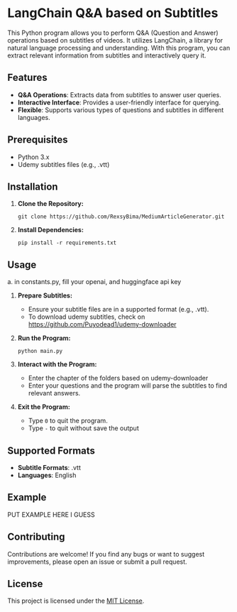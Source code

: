 # LangChain Q&A based on Subtitles

This Python program allows you to perform Q&A (Question and Answer) operations based on subtitles of videos. It utilizes LangChain, a library for natural language processing and understanding. With this program, you can extract relevant information from subtitles and interactively query it.

## Features

- **Q&A Operations**: Extracts data from subtitles to answer user queries.
- **Interactive Interface**: Provides a user-friendly interface for querying.
- **Flexible**: Supports various types of questions and subtitles in different languages.

## Prerequisites

- Python 3.x
- Udemy subtitles files (e.g., .vtt)

## Installation

1. **Clone the Repository:**
    ```
    git clone https://github.com/RexsyBima/MediumArticleGenerator.git
    ```

2. **Install Dependencies:**
    ```
    pip install -r requirements.txt
    ```

## Usage
a. in constants.py, fill your openai, and huggingface api key

1. **Prepare Subtitles:**
    - Ensure your subtitle files are in a supported format (e.g., .vtt).
    - To download udemy subtitles, check on https://github.com/Puyodead1/udemy-downloader
  
2. **Run the Program:**
    ```
    python main.py
    ```
   
3. **Interact with the Program:**
    - Enter the chapter of the folders based on udemy-downloader
    - Enter your questions and the program will parse the subtitles to find relevant answers.

4. **Exit the Program:**
    - Type `0` to quit the program.
    - Type `-` to quit without save the output

## Supported Formats

- **Subtitle Formats**: .vtt
- **Languages**: English

## Example

PUT EXAMPLE HERE I GUESS

## Contributing

Contributions are welcome! If you find any bugs or want to suggest improvements, please open an issue or submit a pull request.

## License

This project is licensed under the [MIT License](LICENSE).


